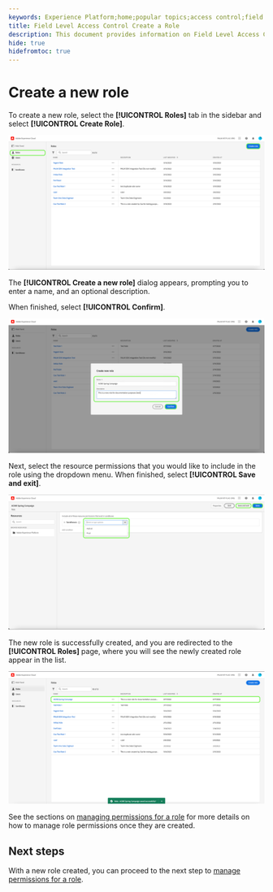 ```yaml
---
keywords: Experience Platform;home;popular topics;access control;field level access control;FLAC
title: Field Level Access Control Create a Role
description: This document provides information on Field Level Access Control in Adobe Experience Platform
hide: true
hidefromtoc: true
---
```


# Create a new role 

To create a new role, select the **[!UICONTROL Roles]** tab in the sidebar and select **[!UICONTROL Create Role]**.

![new-profile](../../images/flac-ui/flac-new-role.png)

The **[!UICONTROL Create a new role]** dialog appears, prompting you to enter a name, and an optional description. 

When finished, select **[!UICONTROL Confirm]**.

![create-new-product-profile](../../images/flac-ui/flac-create-new-role.png)

Next, select the resource permissions that you would like to include in the role using the dropdown menu. When finished, select **[!UICONTROL Save and exit]**.

![enable-services](../../images/flac-add-role-permission.png)

The new role is successfully created, and you are redirected to the **[!UICONTROL Roles]** page, where you will see the newly created role appear in the list. 

![enable-services](../../images/flac-ui/flac-role-saved.png)

See the sections on [managing permissions for a role](#manage-permissions-for-a-role) for more details on how to manage role permissions once they are created.

## Next steps

With a new role created, you can proceed to the next step to [manage permissions for a role](permissions.md).
